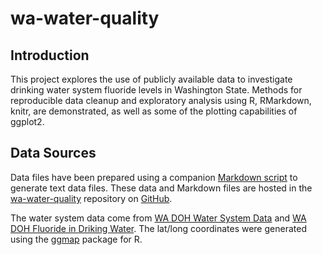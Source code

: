 # wa-water-quality

## Introduction

This project explores the use of publicly available data to investigate 
drinking water system fluoride levels in Washington State. Methods for 
reproducible data cleanup and exploratory analysis using R, RMarkdown, knitr, 
are demonstrated, as well as some of the plotting capabilities of ggplot2.

## Data Sources

Data files have been prepared using a companion 
[Markdown script](https://github.com/brianhigh/wa-water-quality/blob/master/data_cleanup_and_export.md) 
to generate text data files. These data and Markdown files are hosted in the 
[wa-water-quality](https://github.com/brianhigh/wa-water-quality) repository 
on [GitHub](https://github.com).

The water system data come from [WA DOH Water System Data](http://www.doh.wa.gov/DataandStatisticalReports/EnvironmentalHealth/DrinkingWaterSystemData/DataDownload) and [WA DOH Fluoride in Driking Water](http://www.doh.wa.gov/DataandStatisticalReports/EnvironmentalHealth/DrinkingWaterSystemData/FluorideinDrinkingWater). The lat/long coordinates were generated using the [ggmap](http://journal.r-project.org/archive/2013-1/kahle-wickham.pdf) package for R.
